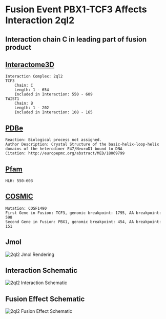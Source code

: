 
# Fusion Event PBX1-TCF3 Affects Interaction 2ql2
## Interaction chain C in leading part of fusion product
## [Interactome3D](http://interactome3d.irbbarcelona.org/interaction.php?ids=P15923;Q15672&dataset=human&rs=True&connect=1)
	Interaction Complex: 2ql2
	TCF3
		Chain: C
		Length: 1 - 654
		Included in Interaction: 550 - 609
	TWIST1
		Chain: B
		Length: 1 - 202
		Included in Interaction: 108 - 165
## [PDBe](http://www.ebi.ac.uk/pdbe/entry/pdb/2ql2)
	Reaction: Biological process not assigned.
	Author Description: Crystal Structure of the basic-helix-loop-helix domains of the heterodimer E47/NeuroD1 bound to DNA
	Citation: http://europepmc.org/abstract/MED/18069799
## [Pfam](http://pfam.xfam.org/protein/P15923)
	HLH: 550-603
## [COSMIC](http://cancer.sanger.ac.uk/cosmic/fusion/overview?fid=6476&gid=6828)
	Mutation: COSF1490
	First Gene in Fusion: TCF3, genomic breakpoint: 1795, AA breakpoint: 598
	Second Gene in Fusion: PBX1, genomic breakpoint: 454, AA breakpoint: 151
## Jmol
![2ql2 Jmol Rendering](/Users/joshuaburkhart/Research/ReactomePPI/src/../data/output/reports/2ql2/src/png/2ql2.png)
## Interaction Schematic
![2ql2 Interaction Schematic](/Users/joshuaburkhart/Research/ReactomePPI/src/../data/output/reports/2ql2/src/png/2ql2_scheme.png)
## Fusion Effect Schematic
![2ql2 Fusion Effect Schematic](/Users/joshuaburkhart/Research/ReactomePPI/src/../data/output/reports/2ql2/src/png/2ql2_fusion_scheme.png)